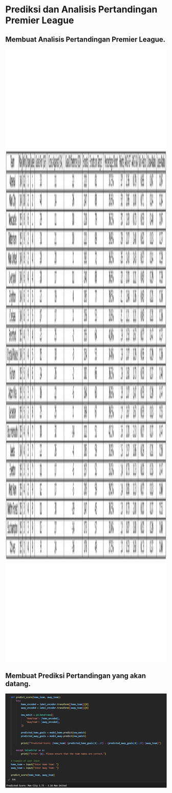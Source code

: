 # Prediksi dan Analisis Pertandingan Premier League


## Membuat Analisis Pertandingan Premier League.
 <img src="https://github.com/Silver4sh/premier_league/blob/main/result/football_stats.png" alt="analisis_premier_league" width="5453" height="1907"/>



## Membuat Prediksi Pertandingan yang akan datang.
 <img src="https://github.com/Silver4sh/premier_league/blob/main/result/predict_score.png" alt="python" width="575" height="293"/>